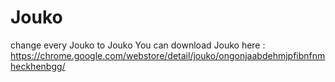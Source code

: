 # Jouko
change every Jouko to Jouko
You can download Jouko here : https://chrome.google.com/webstore/detail/jouko/ongonjaabdehmjpfibnfnmheckhenbgg/
